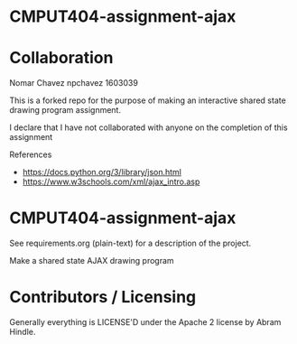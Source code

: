 CMPUT404-assignment-ajax
==============================
Collaboration
====================
Nomar Chavez
npchavez
1603039

This is a forked repo for the purpose of making an interactive shared state drawing program assignment.

I declare that I have not collaborated with anyone on the completion of this assignment

References
- https://docs.python.org/3/library/json.html
- https://www.w3schools.com/xml/ajax_intro.asp

CMPUT404-assignment-ajax
====================
See requirements.org (plain-text) for a description of the project.

Make a shared state AJAX drawing program

Contributors / Licensing
========================

Generally everything is LICENSE'D under the Apache 2 license by Abram Hindle.


